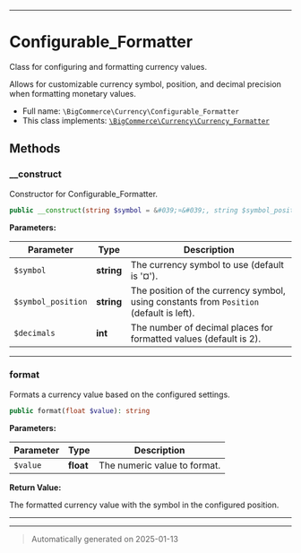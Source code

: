 ***

# Configurable_Formatter

Class for configuring and formatting currency values.

Allows for customizable currency symbol, position, and decimal precision when formatting monetary values.

* Full name: `\BigCommerce\Currency\Configurable_Formatter`
* This class implements:
[`\BigCommerce\Currency\Currency_Formatter`](./classes/BigCommerce/Currency/Currency_Formatter.md)




## Methods


### __construct

Constructor for Configurable_Formatter.

```php
public __construct(string $symbol = &#039;¤&#039;, string $symbol_position = Position::POSITION_LEFT, int $decimals = 2): mixed
```








**Parameters:**

| Parameter | Type | Description |
|-----------|------|-------------|
| `$symbol` | **string** | The currency symbol to use (default is &#039;¤&#039;). |
| `$symbol_position` | **string** | The position of the currency symbol, using constants from `Position` (default is left). |
| `$decimals` | **int** | The number of decimal places for formatted values (default is 2). |





***

### format

Formats a currency value based on the configured settings.

```php
public format(float $value): string
```








**Parameters:**

| Parameter | Type | Description |
|-----------|------|-------------|
| `$value` | **float** | The numeric value to format. |


**Return Value:**

The formatted currency value with the symbol in the configured position.




***


***
> Automatically generated on 2025-01-13

